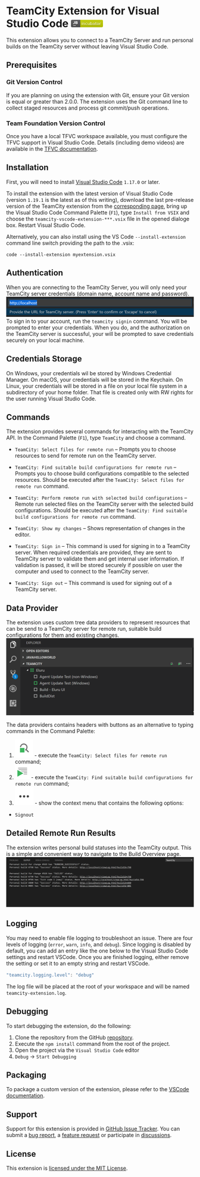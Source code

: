 # TeamCity Extension for Visual Studio Code [![JetBrains incubator project](assets/project-incubator-brightgreen.png)](https://confluence.jetbrains.com/display/ALL/JetBrains+on+GitHub)

This extension allows you to connect to a TeamCity Server and run personal builds on the TeamCity server without leaving Visual Studio Code.

## Prerequisites
### Git Version Control
If you are planning on using the extension with Git, ensure your Git version is equal or greater than 2.0.0. The extension uses the Git command line to collect staged resources and process git commit/push operations. 

### Team Foundation Version Control
Once you have a local TFVC workspace available, you must configure the TFVC support in Visual Studio Code. Details (including demo videos) are available in the [TFVC documentation](https://github.com/microsoft/vsts-vscode/blob/master/TFVC_README.md).

## Installation
First, you will need to install [Visual Studio Code](https://code.visualstudio.com/download) `1.17.0` or later.

To install the extension with the latest version of Visual Studio Code (version `1.19.1` is the latest as of this writing), download the last pre-release version of the TeamCity extension from the [corresponding page](https://github.com/JetBrains/teamcity-vscode-extension/releases), bring up the Visual Studio Code Command Palette (`F1`), type `Install from VSIX` and choose the `teamcity-vscode-extension-***.vsix` file in the opened dialoge box. Restart Visual Studio Code. 

Alternatively, you can also install using the VS Code ```--install-extension``` command line switch providing the path to the .vsix: 
```
code --install-extension myextension.vsix
```
## Authentication
When you are connecting to the TeamCity Server, you will only need your TeamCity server credentials (domain name, account name and password).
![Sign in command](assets/tc-signin-command.png)
To sign in to your account, run the `teamcity signin` command. You will be prompted to enter your credentials. When you do, and the authorization on the TeamCity server is successful, your will be prompted to save credentials securely on your local machine.

## Credentials Storage
On Windows, your credentials wil be stored by Windows Credential Manager. On macOS, your credentials will be stored in the Keychain. On Linux, your credentials will be stored in a file on your local file system in a subdirectory of your home folder. That file is created only with RW rights for the user running Visual Studio Code.

## Commands
The extension provides several commands for interacting with the TeamCity API. 
In the Command Palette (`F1`), type `TeamCity` and choose a command.

* `TeamCity: Select files for remote run` – Prompts you to choose resources to send for remote run on the TeamCity server.

* `TeamCity: Find suitable build configurations for remote run` – Prompts you to choose build configurations compatible to the selected resources.
Should be executed after the `TeamCity: Select files for remote run` command.

* `TeamCity: Perform remote run with selected build configurations` – Remote run selected files on the TeamCity server with the selected build configurations.
Should be executed after the `TeamCity: Find suitable build configurations for remote run` command.

* `TeamCity: Show my changes` – Shows representation of changes in the editor.

* `TeamCity: Sign in` – This command is used for signing in to a TeamCity server. When required credentials are provided, they are sent to TeamCity server
to validate them and get internal user information. If validation is passed, it will be stored securely if possible on user
the computer and used to connect to the TeamCity server.

* `TeamCity: Sign out` – This command is used for signing out of a TeamCity server.

## Data Provider
The extension uses custom tree data providers to represent resources that can be send to a TeamCity server for remote run, suitable build configurations for them and existing changes.
![Tree Data Provider](assets/tc-build-configuration-provider.png)

The data providers contains headers with buttons as an alternative to typing commands in the Command Palette:
1. ![Find Suitable Build Cnfigurations](assets/tc-find-suitable-build-configurations.png) - execute the `TeamCity: Select files for remote run` command;
2. ![Remote Run](assets/tc-remote-run.png) - execute the `TeamCity: Find suitable build configurations for remote run` command;
3. ![Show Context Menu](assets/tc-show-context-menu.png) - show the context menu that contains the following options:
* `Signout`

## Detailed Remote Run Results
The extension writes personal build statuses into the TeamCity output. This is a simple and convenient way to navigate to the Build Overview page.
![TeamCity Output](assets/tc-notifications.png)

## Logging
You may need to enable file logging to troubleshoot an issue. There are four levels of logging (`error`,
`warn`, `info`, and `debug`). Since logging is disabled by default, you can add an entry like the one below
to the Visual Studio Code settings and restart VSCode. Once you are finished logging, either remove the setting or set it to an empty string and restart VSCode.
```javascript
"teamcity.logging.level": "debug"
```
The log file will be placed at the root of your workspace and will be named `teamcity-extension.log`.

## Debugging
To start debugging the extension, do the following:
1. Clone the repository from the GitHub [repository](https://github.com/rugpanov/teamcity-vscode-extension).
2. Execute the `npm install` command from the root of the project.
3. Open the project via the `Visual Studio Code` editor
4. `Debug` -> `Start Debugging` 

## Packaging
To package a custom version of the extension, please refer to the [VSCode documentation](https://code.visualstudio.com/docs/extensions/publish-extension#_packaging-extensions).

## Support
Support for this extension is provided in [GitHub Issue Tracker](https://github.com/rugpanov/teamcity-vscode-extension/issues). You
can submit a [bug report](https://github.com/rugpanov/teamcity-vscode-extension/issues/new), a [feature request](https://github.com/rugpanov/teamcity-vscode-extension/issues/new)
or participate in [discussions](https://github.com/rugpanov/teamcity-vscode-extension/issues).

## License
This extension is [licensed under the MIT License](LICENSE.txt).

